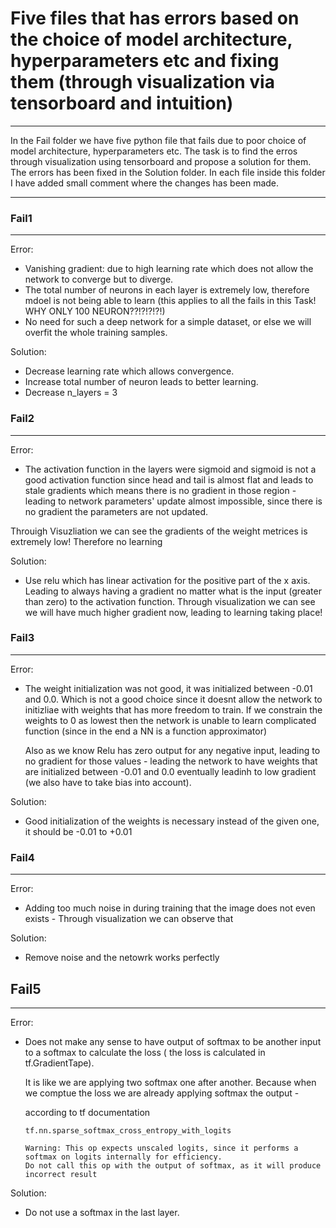 # Five files that has errors based on the choice of model architecture, hyperparameters etc and fixing them (through visualization via tensorboard and intuition)
---


In the Fail folder we have five python file that fails due to poor choice of model architecture, hyperparameters etc. The task is to find the erros through visualization using tensorboard
and propose a solution for them. The errors has been fixed in the Solution folder. In each file inside this folder I have added small comment where the changes has been made.

---


### Fail1

---


Error: 

  * Vanishing gradient: due to high learning rate which does not allow the network to converge but to diverge.
  * The total number of neurons in each layer is extremely low, therefore mdoel is not being able to learn (this applies to all the fails in this Task! WHY ONLY 100 NEURON??!?!?!?!)
  * No need for such a deep network for a simple dataset, or else we will overfit the whole training samples.

Solution:

  * Decrease learning rate which allows convergence.
  * Increase total number of neuron leads to better learning.
  * Decrease n_layers = 3


### Fail2

---
Error: 
  * The activation function in the layers were sigmoid and sigmoid is not a good activation function since head and tail is almost 
  flat and leads to stale gradients which means there is no gradient in those region - leading to network parameters' update almost impossible, since there is no
  gradient the parameters are not updated. 

  Throuigh Visuzliation we can see the gradients of the weight metrices is extremely low! Therefore no learning 

Solution: 
  * Use relu which has linear activation for the positive part of the x axis. Leading to always having a gradient no matter what is the input (greater than zero) to the activation function.
  Through visualization we can see we will have much higher gradient now, leading to learning taking place!
  
### Fail3

---

Error:
* The weight initialization was not good, it was initialized between -0.01 and 0.0. Which is not a good choice since it doesnt allow the network to 
initizliae with weights that has more freedom to train. If we constrain the weights to 0 as lowest then the network is unable to learn complicated function
(since in the end a NN is a function approximator)
 
  Also as we know Relu has zero output for any negative input, leading to no gradient for those values - leading the network to
have weights that are initialized between -0.01 and 0.0 eventually leadinh to low gradient (we also have to take bias into account).

Solution: 
  * Good initialization of the weights is necessary instead of the given one, it should be -0.01 to +0.01


### Fail4

---

Error: 
  * Adding too much noise in during training that the image does not even exists - Through visualization we can observe that

Solution: 
  * Remove noise and the netowrk works perfectly


## Fail5

---

Error: 
* Does not make any sense to have output of softmax to be another input to a softmax to calculate the loss ( the loss is calculated in tf.GradientTape).

  It is like we are applying two softmax one after another. Because when we comptue the loss we are already applying softmax the output -

  according to tf documentation 

  ```
  tf.nn.sparse_softmax_cross_entropy_with_logits

  Warning: This op expects unscaled logits, since it performs a softmax on logits internally for efficiency. 
  Do not call this op with the output of softmax, as it will produce incorrect result
  ```

Solution: 
* Do not use a softmax in the last layer.
